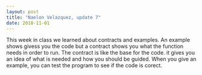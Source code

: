 ```yaml
---
layout: post
title: "Naelon Velazquez, update 7"
date: 2018-11-01
---
```


This week in class we learned about contracts and examples. An example shows givess you the code but a contract shows you what the function needs in order to run. The contract is like the base for the code. it gives you an idea of what is needed and how you should be guided. When you give an example, you can test the program to see if the code is corect.
